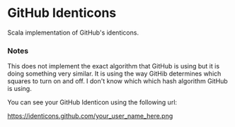 GitHub Identicons
=================

Scala implementation of GitHub's identicons.

### Notes

This does not implement the exact algorithm that GitHub is using but it is doing something very 
similar.  It is using the way GitHib determines which squares to turn on and off.  I don't know 
which which hash algorithm GitHub is using.

You can see your GitHub Identicon using the following url:

https://identicons.github.com/your_user_name_here.png